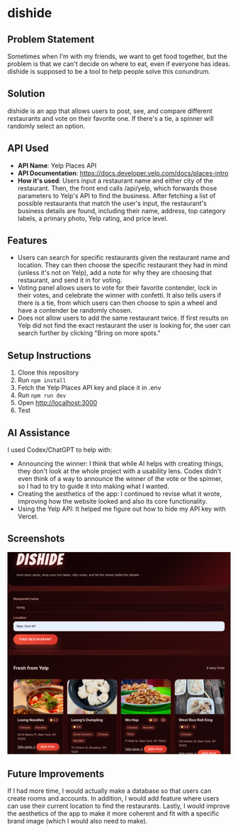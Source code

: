 # dishide

## Problem Statement
Sometimes when I'm with my friends, we want to get food together, but the problem is that we can't decide on where to eat, even if everyone has ideas. dishide is supposed to be a tool to help people solve this conundrum.

## Solution
dishide is an app that allows users to post, see, and compare different restaurants and vote on their favorite one. If there's a tie, a spinner will randomly select an option.

## API Used
- **API Name**: Yelp Places API
- **API Documentation**: https://docs.developer.yelp.com/docs/places-intro
- **How it's used**: Users input a restaurant name and either city of the restaurant. Then, the front end calls /api/yelp, which forwards those parameters to Yelp's API to find the business. After fetching a list of possible restaurants that match the user's input, the restaurant's business details are found, including their name, address, top category labels, a primary photo, Yelp rating, and price level.

## Features
- Users can search for specific restaurants given the restaurant name and location. They can then choose the specific restaurant they had in mind (unless it's not on Yelp), add a note for why they are choosing that restaurant, and send it in for voting.
- Voting panel allows users to vote for their favorite contender, lock in their votes, and celebrate the winner with confetti. It also tells users if there is a tie, from which users can then choose to spin a wheel and have a contender be randomly chosen.
- Does not allow users to add the same restaurant twice. If first results on Yelp did not find the exact restaurant the user is looking for, the user can search further by clicking "Bring on more spots."

## Setup Instructions
1. Clone this repository
2. Run `npm install`
3. Fetch the Yelp Places API key and place it in .env
4. Run `npm run dev`
5. Open [http://localhost:3000](http://localhost:3000)
6. Test

## AI Assistance
I used Codex/ChatGPT to help with:
- Announcing the winner: I think that while AI helps with creating things, they don't look at the whole project with a usability lens. Codex didn't even think of a way to announce the winner of the vote or the spinner, so I had to try to guide it into making what I wanted.
- Creating the aesthetics of the app: I continued to revise what it wrote, improving how the website looked and also its core functionality.
- Using the Yelp API: It helped me figure out how to hide my API key with Vercel.

## Screenshots
![Dishide app screenshot](./screenshots/dishide1.png)

## Future Improvements
If I had more time, I would actually make a database so that users can create rooms and accounts. In addition, I would add feature where users can use their current location to find the restaurants. Lastly, I would improve the aesthetics of the app to make it more coherent and fit with a specific brand image (which I would also need to make).
